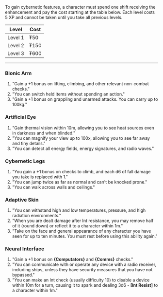 To gain cybernetic features, a character must spend one shift receiving the enhancement and pay the cost starting at the table below. Each level costs 5 XP and cannot be taken until you take all previous levels.

| Level   | Cost  |
|---------|-------|
| Level 1 | ₮50   |
| Level 2 | ₮150  |
| Level 3 | ₮600  |

---

### Bionic Arm
1. "Gain a +1 bonus on lifting, climbing, and other relevant non-combat checks."
2. "You can switch held items without spending an action."
3. "Gain a +1 bonus on grappling and unarmed attacks. You can carry up to 100kg."

### Artificial Eye
1. "Gain thermal vision within 10m, allowing you to see heat sources even in darkness and when blinded."
2. "You can magnify your view up to 100x, allowing you to see far away and tiny details."
3. "You can detect all energy fields, energy signatures, and radio waves."

### Cybernetic Legs
1. "You gain a +1 bonus on checks to climb, and each d6 of fall damage you take is replaced with 1."
2. "You can jump twice as far as normal and can't be knocked prone."
3. "You can walk across walls and ceilings."

### Adaptive Skin
1. "You can withstand high and low temperatures, pressure, and high radiation environments."
2. "When you are dealt damage after Int resistance, you may remove half of it (round down) or reflect it to a character within 1m."
3. "Take on the face and general appearance of any character you have seen for up to ten minutes. You must rest before using this ability again."

### Neural Interface
1. "Gain a +1 bonus on **{Computators}** and **{Comms}** checks."
2. "You can communicate with or operate any device with a radio receiver, including ships, unless they have security measures that you have not bypassed."
3. "You can make an Int check (usually difficulty 10) to disable a device within 10m for a turn, causing it to spark and dealing 3d6 - **\[Int Resist\]** to a character within 1m."